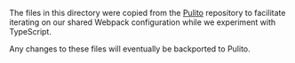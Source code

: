 The files in this directory were copied from the
[Pulito](https://github.com/google/pulito) repository to facilitate iterating
on our shared Webpack configuration while we experiment with TypeScript.

Any changes to these files will eventually be backported to Pulito.
